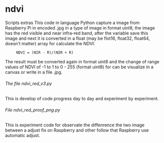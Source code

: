 # ndvi
Scripts extras 
This code in language Python capture a image from Raspberry Pi in encoded .jpg in a type of image in format uint8, the image has the red visible and near infra-red band, after the variable save this image and next it is converted in a float (may be flot16, float32, float64, doesn't matter) array for calculate the NDVI:

         NDVI = (NIR - R)/(NIR + R)


The result must be converted again in format uint8 and the change of range values of NDVI of -1 to 1 to 0 - 255 (format uint8) for can be visualize in a canvas or write in a file .jpg.

###### The file ndvi_red_v3.py
This is develop of code progress day to day and experiment by experiment.

###### File ndvi_red_proof_png.py
This is experiment code for observate the diffenrence the two image between a adjust fix on Raspberry and other follow that Raspberry use automatic adjust.


